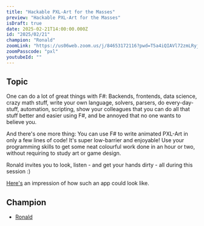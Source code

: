 ```yaml
---
title: "Hackable PXL-Art for the Masses"
preview: "Hackable PXL-Art for the Masses"
isDraft: true
date: 2025-02-21T14:00:00.000Z
id: "2025/02/21"
champion: "Ronald"
zoomLink: "https://us06web.zoom.us/j/84653172116?pwd=T5a4iQIAVl72zmLRyjqWWFIRJ2MpPp.1"
zoomPasscode: "pxl"
youtubeId: ""
---
```


## Topic

One can do a lot of great things with F#: Backends, frontends, data science, crazy math stuff, write your own language, solvers, parsers, do every-day-stuff, automation, scripting, show your colleagues that you can do all that stuff better and easier using F#, and be annoyed that no one wants to believe you.

And there's one more thing: You can use F# to write animated PXL-Art in only a few lines of code! It's super low-barrier and enjoyable! Use your programming skills to get some neat colourful work done in an hour or two, without requiring to study art or game design.

Ronald invites you to look, listen - and get your hands dirty - all during this session :)

[Here's](https://bsky.app/profile/did:plc:ed5sbd47tn774s7nfvx3xwlg/post/3lgapvktjyc23) an impression of how such an app could look like.

## Champion

- [Ronald](https://github.com/SchlenkR)
